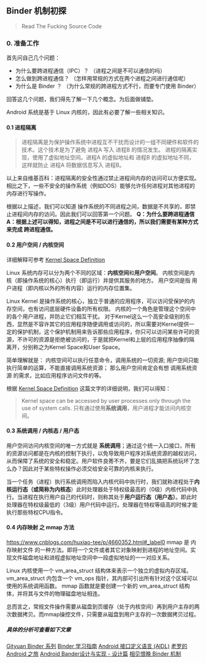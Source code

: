 ## Binder 机制初探

> Read The Fucking Source Code


### 0. 准备工作

首先问自己几个问题：
- 为什么要跨进程通信（IPC）？ （进程之间是不可以通信的吗）
- 怎么做到跨进程通信？   （怎样用常规的方式在两个进程之间进行通信呢）
- 为什么是 Binder ？    （为什么常规的跨进程方式不行，而要专门使用 Binder）

回答这几个问题，我们得先了解一下几个概念。为后面做铺垫。

Android 系统是基于 Linux 内核的，因此有必要了解一些相关知识。

#### 0.1 进程隔离

> 进程隔离是为保护操作系统中进程互不干扰而设计的一组不同硬件和软件的技术。这个技术是为了避免 进程A 写入 进程B 的情况发生。 进程的隔离实现，使用了虚拟地址空间。进程A 的虚拟地址和 进程B 的虚拟地址不同，这样就防止 进程A 将数据信息写入 进程B。

以上来自维基百科：进程隔离的安全性通过禁止进程间内存的访问可以方便实现。相比之下，一些不安全的操作系统（例如DOS）能够允许任何进程对其他进程的内存进行写操作。

根据以上描述，我们可以知道 操作系统的不同进程之间，数据是不共享的，即禁止进程间内存的访问。因此我们可以回答第一个问题。
**Q：为什么要跨进程通信**
**A：根据上述可以得知，进程之间是不可以进行通信的，所以我们需要有某种方式来完成 跨进程通信。**

#### 0.2 用户空间 / 内核空间

详细解释可参考 [Kernel Space Definition](http://www.linfo.org/kernel_space.html)

Linux 系统内存可以分为两个不同的区域：**内核空间**和**用户空间**。 
内核空间是内核（即操作系统的核心）执行（即运行）并提供其服务的地方。
用户空间是指 用户进程（即内核以外的所有内容）运行的内存位置集。

Linux Kernel 是操作系统的核心，独立于普通的应用程序，可以访问受保护的内存空间，也有访问底层硬件设备的所有权限。 内核的一个角色是管理这个空间中的各个用户进程，并防止它们相互干扰。
对于Kernel这么一个高安全级别的东西，显然是不容许其它的应用程序随便调用或访问的，所以需要对Kernel提供一定的保护机制，这个保护机制用来告诉那些应用程序，你只可以访问某些许可的资源，不许可的资源是拒绝被访问的，于是就把Kernel和上层的应用程序抽像的隔离开，分别称之为Kernel Space和User Space。

简单理解就是：
内核空间可以执行任意命令，调用系统的一切资源;
用户空间只能执行简单的运算，不能直接调用系统资源；
那么用户空间肯定会有想 调用系统资源 的需求，比如应用程序访问文件的等。

根据 [Kernel Space Definition](http://www.linfo.org/kernel_space.html) 这篇文字的详细说明，我们可以得知：
> Kernel space can be accessed by user processes only through the use of system calls. 
> 只有通过使用**系统调用**，用户进程才能访问内核空间。

#### 0.3 系统调用 / 内核态 / 用户态

用户空间访问内核空间的唯一方式就是 **系统调用**；通过这个统一入口接口，所有的资源访问都是在内核的控制下执行，以免导致用户程序对系统资源的越权访问，从而保障了系统的安全和稳定。用户软件良莠不齐，要是它们乱搞把系统玩坏了怎么办？因此对于某些特权操作必须交给安全可靠的内核来执行。

当一个任务（进程）执行系统调用而陷入内核代码中执行时，我们就称进程处于**内核运行态（或简称为内核态**）此时处理器处于特权级最高的（0级）内核代码中执行。当进程在执行用户自己的代码时，则称其处于**用户运行态（用户态）**。即此时处理器在特权级最低的（3级）用户代码中运行。处理器在特权等级高的时候才能执行那些特权CPU指令。


#### 0.4 内存映射 之 mmap 方法
https://www.cnblogs.com/huxiao-tee/p/4660352.html#_label0
mmap 是 内存映射文件 的一种方法。即将一个文件或者其它对象映射到进程的地址空间。实现文件磁盘地址和进程虚拟地址空间中一段虚拟地址的一一对应关系。

Linux 内核使用一个 vm_area_struct 结构体来表示一个独立的虚拟内存区域。
vm_area_struct 内包含一个 vm_ops 指针，其内部可引出所有针对这个区域可以使用的系统调用函数。
mmap 函数就是要创建一个新的 vm_area_struct 结构体，并将其与文件的物理磁盘地址相连。

总而言之，常规文件操作需要从磁盘到页缓存（处于内核空间）再到用户主存的两次数据拷贝。而mmap操控文件，只需要从磁盘到用户主存的一次数据拷贝过程。


##### 具体的分析可查看如下文章
[Gityuan Binder 系列](http://gityuan.com/2015/10/31/binder-prepare/)
[Binder 学习指南](http://weishu.me/2016/01/12/binder-index-for-newer/)
[Android 接口定义语言 (AIDL)](https://developer.android.com/guide/components/aidl?hl=zh-cn)
[老罗的 Android 之旅](https://blog.csdn.net/luoshengyang/article/details/6618363)
[Android Bander设计与实现 - 设计篇](https://blog.csdn.net/universus/article/details/6211589)
[相见恨晚 Binder 机制](https://blog.csdn.net/freekiteyu/article/details/70082302)


